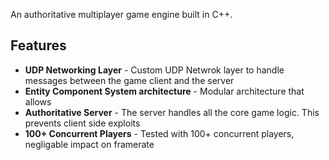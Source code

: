 An authoritative multiplayer game engine built in C++.

**Features**
-
- **UDP Networking Layer** - Custom UDP Netwrok layer to handle messages between the game client and the server
- **Entity Component System architecture** - Modular architecture that allows 
- **Authoritative Server** - The server handles all the core game logic. This prevents client side exploits
- **100+ Concurrent Players** - Tested with 100+ concurrent players, negligable impact on framerate